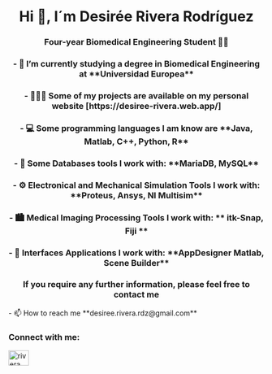 <h1 align="center">Hi 👋, I´m Desirée Rivera Rodríguez</h1>
<h3 align="center">Four-year Biomedical Engineering Student 🧬🦾</h3>

<h3 align="center">- 🔭 I’m currently studying a degree in Biomedical Engineering at **Universidad Europea** </h3>


<h3 align="center">- 👩🏻‍💻 Some of my projects are available on my personal website [https://desiree-rivera.web.app/] </h3>


<h3 align="center">- 💻 Some programming languages I am know are **Java, Matlab, C++, Python, R** </h3>
<h3 align="center">- 💾 Some Databases tools I work with: **MariaDB, MySQL** </h3>
<h3 align="center">- ⚙️ Electronical and Mechanical Simulation Tools I work with: **Proteus, Ansys, NI Multisim**</h3>
<h3 align="center">- 🏙️​ Medical Imaging Processing Tools I work with: ** itk-Snap, Fiji ** </h3>
<h3 align="center">- 💬 Interfaces Applications I work with: **AppDesigner Matlab, Scene Builder** </h3> 




<h3 align="center">If you require any further information, please feel free to contact me</h3>
- 📫 How to reach me **desiree.rivera.rdz@gmail.com**

<h3 align="left">Connect with me:</h3>
<p align="left">
<a href=https://www.linkedin.com/in/desir%C3%A9e-rivera-rodr%C3%ADguez-0a4079243 target="blank"><img align="center" src="https://raw.githubusercontent.com/rahuldkjain/github-profile-readme-generator/master/src/images/icons/Social/linked-in-alt.svg" alt="rivera" height="30" width="40" /></a>
</p>
